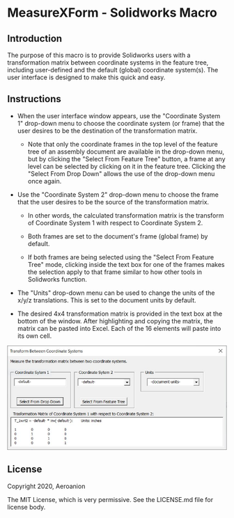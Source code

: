 # MeasureXForm - Solidworks Macro

## Introduction

The purpose of this macro is to provide Solidworks users with a transformation matrix between coordinate systems in the feature tree, including user-defined and the default (global) coordinate system(s). The user interface is designed to make this quick and easy.

## Instructions

- When the user interface window appears, use the "Coordinate System 1" drop-down menu to choose the coordinate system (or frame) that the user desires to be the destination of the transformation matrix.
	
	- Note that only the coordinate frames in the top level of the feature tree of an assembly document are available in the drop-down menu, but by clicking the "Select From Feature Tree" button, a frame at any level can be selected by clicking on it in the feature tree. Clicking the "Select From Drop Down" allows the use of the drop-down menu once again.

- Use the "Coordinate System 2" drop-down menu to choose the frame that the user desires to be the source of the transformation matrix.

	- In other words, the calculated transformation matrix is the transform of Coordinate System 1 with respect to Coordinate System 2.

	- Both frames are set to the document's frame (global frame) by default.
	
	- If both frames are being selected using the "Select From Feature Tree" mode, clicking inside the text box for one of the frames makes the selection apply to that frame similar to how other tools in Solidworks function.

- The "Units" drop-down menu can be used to change the units of the x/y/z translations. This is set to the document units by default.

- The desired 4x4 transformation matrix is provided in the text box at the bottom of the window. After highlighting and copying the matrix, the matrix can be pasted into Excel. Each of the 16 elements will paste into its own cell.

![What is this](MeasureXForm_UI.jpg)

## License

Copyright 2020, Aeroanion

The MIT License, which is very permissive. See the LICENSE.md file for license body.
